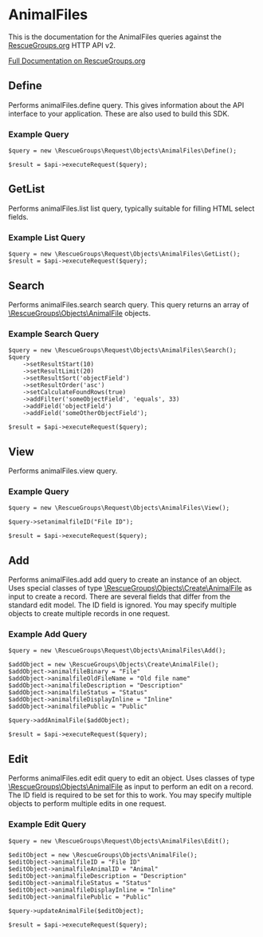 # AnimalFiles

This is the documentation for the AnimalFiles queries against the [RescueGroups.org](https://www.rescuegroups.org/) HTTP API v2.

[Full Documentation on RescueGroups.org](https://userguide.rescuegroups.org/display/APIDG/Object+definitions#Objectdefinitions-animalFiles)

## Define
Performs animalFiles.define query. This gives information about the API interface to your application. These are also used to build this SDK.

### Example Query

    $query = new \RescueGroups\Request\Objects\AnimalFiles\Define();

    $result = $api->executeRequest($query);
## GetList
Performs animalFiles.list list query, typically suitable for filling HTML select fields.

### Example List Query

    $query = new \RescueGroups\Request\Objects\AnimalFiles\GetList();
    $result = $api->executeRequest($query);
## Search
Performs animalFiles.search search query. This query returns an array of [\RescueGroups\Objects\AnimalFile](../../../src/Objects/AnimalFile.php) objects.

### Example Search Query

    $query = new \RescueGroups\Request\Objects\AnimalFiles\Search();
    $query
        ->setResultStart(10)
        ->setResultLimit(20)
        ->setResultSort('objectField')
        ->setResultOrder('asc')
        ->setCalculateFoundRows(true)
        ->addFilter('someObjectField', 'equals', 33)
        ->addField('objectField')
        ->addField('someOtherObjectField');

    $result = $api->executeRequest($query);
## View
Performs animalFiles.view query.

### Example Query

    $query = new \RescueGroups\Request\Objects\AnimalFiles\View();

    $query->setanimalfileID("File ID");

    $result = $api->executeRequest($query);

## Add
Performs animalFiles.add add query to create an instance of an object. Uses special classes of type [\RescueGroups\Objects\Create\AnimalFile](../../../src/Objects/AnimalFile.php) as input to create a record. There are several fields that differ from the standard edit model. The ID field is ignored. You may specify multiple objects to create multiple records in one request.

### Example Add Query

    $query = new \RescueGroups\Request\Objects\AnimalFiles\Add();

    $addObject = new \RescueGroups\Objects\Create\AnimalFile();
    $addObject->animalfileBinary = "File"
    $addObject->animalfileOldFileName = "Old file name"
    $addObject->animalfileDescription = "Description"
    $addObject->animalfileStatus = "Status"
    $addObject->animalfileDisplayInline = "Inline"
    $addObject->animalfilePublic = "Public"

    $query->addAnimalFile($addObject);

    $result = $api->executeRequest($query);
## Edit
Performs animalFiles.edit edit query to edit an object. Uses classes of type [\RescueGroups\Objects\AnimalFile](../../../src/Objects/AnimalFile.php) as input to perform an edit on a record. The ID field is required to be set for this to work. You may specify multiple objects to perform multiple edits in one request.

### Example Edit Query

    $query = new \RescueGroups\Request\Objects\AnimalFiles\Edit();

    $editObject = new \RescueGroups\Objects\AnimalFile();
    $editObject->animalfileID = "File ID"
    $editObject->animalfileAnimalID = "Animal"
    $editObject->animalfileDescription = "Description"
    $editObject->animalfileStatus = "Status"
    $editObject->animalfileDisplayInline = "Inline"
    $editObject->animalfilePublic = "Public"

    $query->updateAnimalFile($editObject);

    $result = $api->executeRequest($query);
